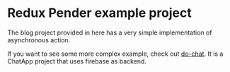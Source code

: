 # Redux Pender example project

The blog project provided in here has a very simple implementation of asynchronous action.

If you want to see some more complex example, check out [do-chat](https://github.com/velopert/do-chat). It is a ChatApp project that uses firebase as backend.